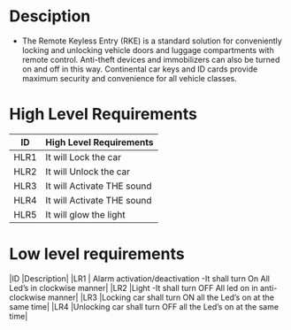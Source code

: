 # Desciption

* The Remote Keyless Entry (RKE) is a standard solution for conveniently locking and unlocking vehicle doors and luggage compartments with remote control. Anti-theft devices and immobilizers can also be turned on and off in this way. Continental car keys and ID cards provide maximum security and convenience for all vehicle classes.
# High Level Requirements
|ID |	High Level Requirements|
|----|--------------------------|
|HLR1 	|It will Lock the car|
|HLR2 	|It will Unlock the car|
|HLR3 	|It will Activate THE sound|
|HLR4 	|It will Activate THE sound|
|HLR5   |It will glow the light|

# Low level requirements

|ID 	|Description|
|LR1 |	Alarm activation/deactivation -It shall turn On All Led’s in clockwise manner|
|LR2 	|Light -It shall turn OFF All led on in anti-clockwise manner|
|LR3  |Locking car shall turn ON all the Led’s on at the same time|
|LR4 	|Unlocking car shall turn OFF all the Led’s on at the same time|

